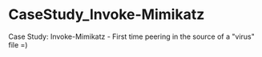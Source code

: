 # CaseStudy_Invoke-Mimikatz
Case Study: Invoke-Mimikatz - First time peering in the source of a "virus" file =)
